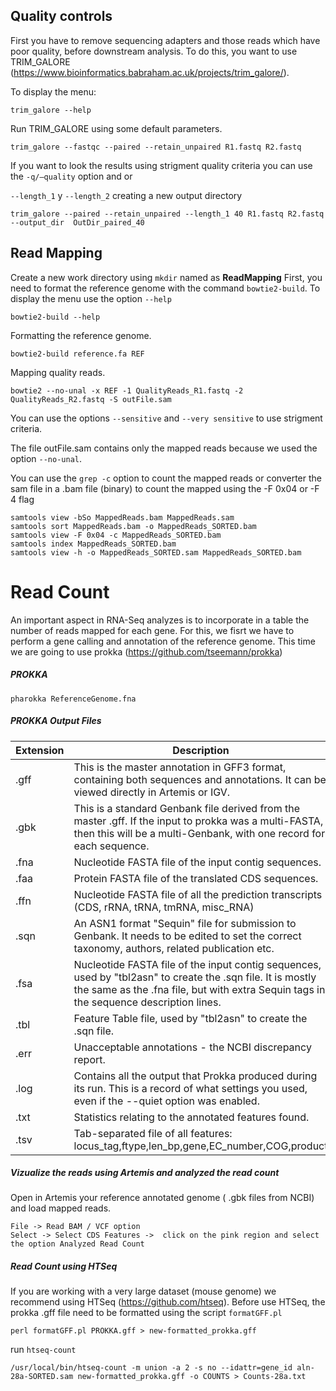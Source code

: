## Quality controls

First you have to remove sequencing adapters and  those reads which have poor quality, before downstream analysis. To do this, you want to use TRIM_GALORE (https://www.bioinformatics.babraham.ac.uk/projects/trim_galore/).

To display  the menu:

```
trim_galore --help
```

 Run TRIM_GALORE using some default parameters.

```
trim_galore --fastqc --paired --retain_unpaired R1.fastq R2.fastq 
```

If you want to look the results using strigment quality criteria you can use the `-q/—quality` option and or

 `--length_1` y `--length_2` creating a new output directory

```
trim_galore --paired --retain_unpaired --length_1 40 R1.fastq R2.fastq  --output_dir  OutDir_paired_40
```



## **Read Mapping**

Create a new work directory using `mkdir` named as **ReadMapping**  First, you need to format the reference genome with the command `bowtie2-build`. To display the menu use the option `--help` 

```
bowtie2-build --help
```

Formatting the reference genome.

```
bowtie2-build reference.fa REF
```

Mapping quality reads.

```
bowtie2 --no-unal -x REF -1 QualityReads_R1.fastq -2 QualityReads_R2.fastq -S outFile.sam
```

You can use the options  `--sensitive` and `--very sensitive` to use strigment criteria.

The file  outFile.sam contains only the mapped reads because we used the option `--no-unal`.

You can use the `grep -c` option to count the mapped reads or converter the sam file in a .bam  file (binary) to count the mapped using the -F 0x04 or -F 4 flag

```
samtools view -bSo MappedReads.bam MappedReads.sam
samtools sort MappedReads.bam -o MappedReads_SORTED.bam
samtools view -F 0x04 -c MappedReads_SORTED.bam
samtools index MappedReads_SORTED.bam
samtools view -h -o MappedReads_SORTED.sam MappedReads_SORTED.bam
```



# Read Count

An important aspect in RNA-Seq analyzes is to incorporate in a table the number of reads mapped for each gene. For this, we fisrt we have to perform a gene calling and annotation of the reference genome. This time we are going to use prokka (https://github.com/tseemann/prokka)

##### PROKKA

```
pharokka ReferenceGenome.fna
```

##### PROKKA Output Files

| Extension | Description                              |
| --------- | ---------------------------------------- |
| .gff      | This is the master annotation in GFF3 format, containing both sequences and annotations. It can be viewed directly in Artemis or IGV. |
| .gbk      | This is a standard Genbank file derived from the master .gff. If the input to prokka was a multi-FASTA, then this will be a multi-Genbank, with one record for each sequence. |
| .fna      | Nucleotide FASTA file of the input contig sequences. |
| .faa      | Protein FASTA file of the translated CDS sequences. |
| .ffn      | Nucleotide FASTA file of all the prediction transcripts (CDS, rRNA, tRNA, tmRNA, misc_RNA) |
| .sqn      | An ASN1 format "Sequin" file for submission to Genbank. It needs to be edited to set the correct taxonomy, authors, related publication etc. |
| .fsa      | Nucleotide FASTA file of the input contig sequences, used by "tbl2asn" to create the .sqn file. It is mostly the same as the .fna file, but with extra Sequin tags in the sequence description lines. |
| .tbl      | Feature Table file, used by "tbl2asn" to create the .sqn file. |
| .err      | Unacceptable annotations - the NCBI discrepancy report. |
| .log      | Contains all the output that Prokka produced during its run. This is a record of what settings you used, even if the --quiet option was enabled. |
| .txt      | Statistics relating to the annotated features found. |
| .tsv      | Tab-separated file of all features: locus_tag,ftype,len_bp,gene,EC_number,COG,product |

##### Vizualize the reads using Artemis and analyzed the read count

Open in Artemis your reference annotated genome ( .gbk files from NCBI) and load mapped reads.

```
File -> Read BAM / VCF option
Select -> Select CDS Features ->  click on the pink region and select the option Analyzed Read Count 
```

##### Read Count using HTSeq

If you are working with a very large dataset (mouse genome) we recommend using HTSeq (https://github.com/htseq). Before use HTSeq, the prokka .gff file need to be formatted using the script `formatGFF.pl`

```
perl formatGFF.pl PROKKA.gff > new-formatted_prokka.gff
```

run `htseq-count`

```
/usr/local/bin/htseq-count -m union -a 2 -s no --idattr=gene_id aln-28a-SORTED.sam new-formatted_prokka.gff -o COUNTS > Counts-28a.txt
```



